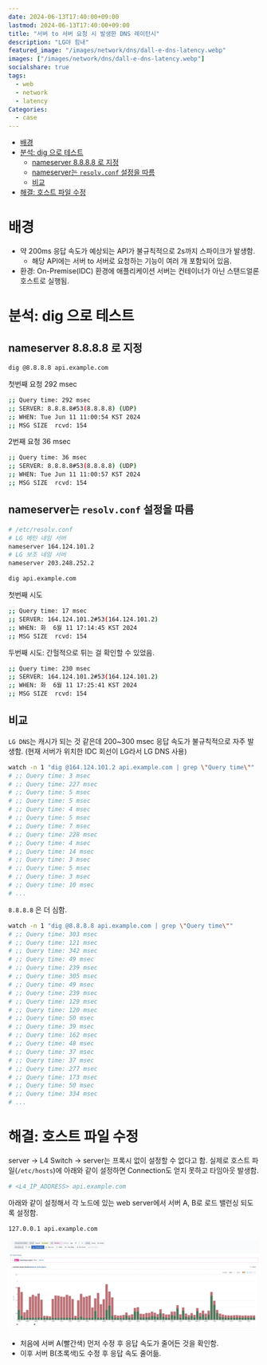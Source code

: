 ```yaml
---
date: 2024-06-13T17:40:00+09:00
lastmod: 2024-06-13T17:40:00+09:00
title: "서버 to 서버 요청 시 발생한 DNS 레이턴시"
description: "LG야 힘내"
featured_image: "/images/network/dns/dall-e-dns-latency.webp"
images: ["/images/network/dns/dall-e-dns-latency.webp"]
socialshare: true
tags:
  - web
  - network
  - latency
Categories:
  - case
---
```


- [배경](#배경)
- [분석: dig 으로 테스트](#분석-dig-으로-테스트)
  - [nameserver 8.8.8.8 로 지정](#nameserver-8888-로-지정)
  - [nameserver는 `resolv.conf` 설정을 따름](#nameserver는-resolvconf-설정을-따름)
  - [비교](#비교)
- [해결: 호스트 파일 수정](#해결-호스트-파일-수정)

# 배경

- 약 200ms 응답 속도가 예상되는 API가 불규칙적으로 2s까지 스파이크가 발생함.
  - 해당 API에는 서버 to 서버로 요청하는 기능이 여러 개 포함되어 있음.
- 환경: On-Premise(IDC) 환경에 애플리케이션 서버는 컨테이너가 아닌 스탠드얼론 호스트로 실행됨.

# 분석: dig 으로 테스트

## nameserver 8.8.8.8 로 지정

```sh
dig @8.8.8.8 api.example.com
```

첫번째 요청 292 msec

```sh
;; Query time: 292 msec
;; SERVER: 8.8.8.8#53(8.8.8.8) (UDP)
;; WHEN: Tue Jun 11 11:00:54 KST 2024
;; MSG SIZE  rcvd: 154
```

2번째 요청 36 msec

```sh
;; Query time: 36 msec
;; SERVER: 8.8.8.8#53(8.8.8.8) (UDP)
;; WHEN: Tue Jun 11 11:00:57 KST 2024
;; MSG SIZE  rcvd: 154
```

## nameserver는 `resolv.conf` 설정을 따름

```sh
# /etc/resolv.conf
# LG 메인 네임 서버
nameserver 164.124.101.2
# LG 보조 네임 서버
nameserver 203.248.252.2
```

```sh
dig api.example.com
```

첫번째 시도

```sh
;; Query time: 17 msec
;; SERVER: 164.124.101.2#53(164.124.101.2)
;; WHEN: 화  6월 11 17:14:45 KST 2024
;; MSG SIZE  rcvd: 154
```

두번째 시도: 간헐적으로 튀는 걸 확인할 수 있었음.

```sh
;; Query time: 230 msec
;; SERVER: 164.124.101.2#53(164.124.101.2)
;; WHEN: 화  6월 11 17:25:41 KST 2024
;; MSG SIZE  rcvd: 154
```

## 비교

`LG DNS`는 캐시가 되는 것 같은데 200~300 msec 응답 속도가 불규칙적으로 자주 발생함.
(현재 서버가 위치한 IDC 회선이 LG라서 LG DNS 사용)

```sh
watch -n 1 "dig @164.124.101.2 api.example.com | grep \"Query time\""
# ;; Query time: 3 msec
# ;; Query time: 227 msec
# ;; Query time: 5 msec
# ;; Query time: 5 msec
# ;; Query time: 4 msec
# ;; Query time: 5 msec
# ;; Query time: 7 msec
# ;; Query time: 228 msec
# ;; Query time: 4 msec
# ;; Query time: 14 msec
# ;; Query time: 3 msec
# ;; Query time: 5 msec
# ;; Query time: 3 msec
# ;; Query time: 10 msec
# ...
```

`8.8.8.8` 은 더 심함.

```sh
watch -n 1 "dig @8.8.8.8 api.example.com | grep \"Query time\""
# ;; Query time: 303 msec
# ;; Query time: 121 msec
# ;; Query time: 342 msec
# ;; Query time: 49 msec
# ;; Query time: 239 msec
# ;; Query time: 305 msec
# ;; Query time: 49 msec
# ;; Query time: 239 msec
# ;; Query time: 129 msec
# ;; Query time: 120 msec
# ;; Query time: 50 msec
# ;; Query time: 39 msec
# ;; Query time: 162 msec
# ;; Query time: 48 msec
# ;; Query time: 37 msec
# ;; Query time: 37 msec
# ;; Query time: 277 msec
# ;; Query time: 173 msec
# ;; Query time: 50 msec
# ;; Query time: 334 msec
# ...
```

# 해결: 호스트 파일 수정

server -> L4 Switch -> server는 프록시 없이 설정할 수 없다고 함.
실제로 호스트 파일(`/etc/hosts`)에 아래와 같이 설정하면 Connection도 얻지 못하고 타임아웃 발생함.

```sh
# <L4_IP_ADDRESS> api.example.com
```

아래와 같이 설정해서 각 노드에 있는 web server에서 서버 A, B로 로드 밸런싱 되도록 설정함.

```sh
127.0.0.1 api.example.com
```

![Datadog Timeseries](/images/network/image-20240611-080044.webp)

- 처음에 서버 A(빨간색) 먼저 수정 후 응답 속도가 줄어든 것을 확인함.
- 이후 서버 B(초록색)도 수정 후 응답 속도 줄어듦.

